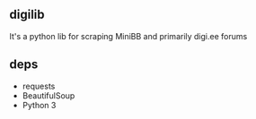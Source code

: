 digilib
-------

It's a python lib for scraping MiniBB and primarily digi.ee forums


deps
--------
* requests
* BeautifulSoup
* Python 3
